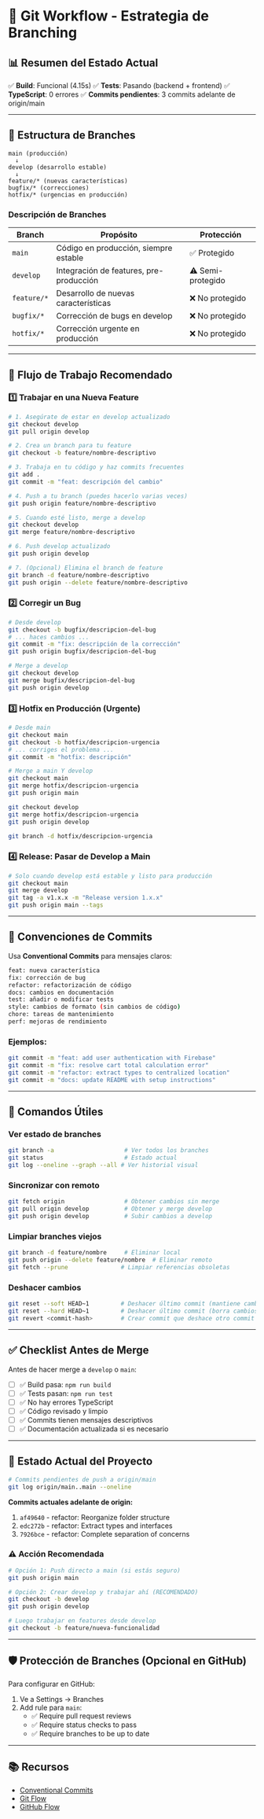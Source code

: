 # 🔀 Git Workflow - Estrategia de Branching

## 📊 Resumen del Estado Actual

✅ **Build**: Funcional (4.15s)
✅ **Tests**: Pasando (backend + frontend)
✅ **TypeScript**: 0 errores
✅ **Commits pendientes**: 3 commits adelante de origin/main

---

## 🌳 Estructura de Branches

```
main (producción)
  ↓
develop (desarrollo estable)
  ↓
feature/* (nuevas características)
bugfix/* (correcciones)
hotfix/* (urgencias en producción)
```

### **Descripción de Branches**

| Branch | Propósito | Protección |
|--------|-----------|------------|
| `main` | Código en producción, siempre estable | ✅ Protegido |
| `develop` | Integración de features, pre-producción | ⚠️ Semi-protegido |
| `feature/*` | Desarrollo de nuevas características | ❌ No protegido |
| `bugfix/*` | Corrección de bugs en develop | ❌ No protegido |
| `hotfix/*` | Corrección urgente en producción | ❌ No protegido |

---

## 🚀 Flujo de Trabajo Recomendado

### 1️⃣ Trabajar en una Nueva Feature

```bash
# 1. Asegúrate de estar en develop actualizado
git checkout develop
git pull origin develop

# 2. Crea un branch para tu feature
git checkout -b feature/nombre-descriptivo

# 3. Trabaja en tu código y haz commits frecuentes
git add .
git commit -m "feat: descripción del cambio"

# 4. Push a tu branch (puedes hacerlo varias veces)
git push origin feature/nombre-descriptivo

# 5. Cuando esté listo, merge a develop
git checkout develop
git merge feature/nombre-descriptivo

# 6. Push develop actualizado
git push origin develop

# 7. (Opcional) Elimina el branch de feature
git branch -d feature/nombre-descriptivo
git push origin --delete feature/nombre-descriptivo
```

### 2️⃣ Corregir un Bug

```bash
# Desde develop
git checkout -b bugfix/descripcion-del-bug
# ... haces cambios ...
git commit -m "fix: descripción de la corrección"
git push origin bugfix/descripcion-del-bug

# Merge a develop
git checkout develop
git merge bugfix/descripcion-del-bug
git push origin develop
```

### 3️⃣ Hotfix en Producción (Urgente)

```bash
# Desde main
git checkout main
git checkout -b hotfix/descripcion-urgencia
# ... corriges el problema ...
git commit -m "hotfix: descripción"

# Merge a main Y develop
git checkout main
git merge hotfix/descripcion-urgencia
git push origin main

git checkout develop
git merge hotfix/descripcion-urgencia
git push origin develop

git branch -d hotfix/descripcion-urgencia
```

### 4️⃣ Release: Pasar de Develop a Main

```bash
# Solo cuando develop está estable y listo para producción
git checkout main
git merge develop
git tag -a v1.x.x -m "Release version 1.x.x"
git push origin main --tags
```

---

## 📝 Convenciones de Commits

Usa **Conventional Commits** para mensajes claros:

```bash
feat: nueva característica
fix: corrección de bug
refactor: refactorización de código
docs: cambios en documentación
test: añadir o modificar tests
style: cambios de formato (sin cambios de código)
chore: tareas de mantenimiento
perf: mejoras de rendimiento
```

### Ejemplos:
```bash
git commit -m "feat: add user authentication with Firebase"
git commit -m "fix: resolve cart total calculation error"
git commit -m "refactor: extract types to centralized location"
git commit -m "docs: update README with setup instructions"
```

---

## 🔄 Comandos Útiles

### Ver estado de branches
```bash
git branch -a                    # Ver todos los branches
git status                       # Estado actual
git log --oneline --graph --all # Ver historial visual
```

### Sincronizar con remoto
```bash
git fetch origin                 # Obtener cambios sin merge
git pull origin develop          # Obtener y merge develop
git push origin develop          # Subir cambios a develop
```

### Limpiar branches viejos
```bash
git branch -d feature/nombre     # Eliminar local
git push origin --delete feature/nombre  # Eliminar remoto
git fetch --prune               # Limpiar referencias obsoletas
```

### Deshacer cambios
```bash
git reset --soft HEAD~1         # Deshacer último commit (mantiene cambios)
git reset --hard HEAD~1         # Deshacer último commit (borra cambios)
git revert <commit-hash>        # Crear commit que deshace otro commit
```

---

## ✅ Checklist Antes de Merge

Antes de hacer merge a `develop` o `main`:

- [ ] ✅ Build pasa: `npm run build`
- [ ] ✅ Tests pasan: `npm run test`
- [ ] ✅ No hay errores TypeScript
- [ ] ✅ Código revisado y limpio
- [ ] ✅ Commits tienen mensajes descriptivos
- [ ] ✅ Documentación actualizada si es necesario

---

## 🎯 Estado Actual del Proyecto

```bash
# Commits pendientes de push a origin/main
git log origin/main..main --oneline
```

**Commits actuales adelante de origin:**
1. `af49640` - refactor: Reorganize folder structure
2. `edc272b` - refactor: Extract types and interfaces
3. `7926bce` - refactor: Complete separation of concerns

### ⚠️ Acción Recomendada

```bash
# Opción 1: Push directo a main (si estás seguro)
git push origin main

# Opción 2: Crear develop y trabajar ahí (RECOMENDADO)
git checkout -b develop
git push origin develop

# Luego trabajar en features desde develop
git checkout -b feature/nueva-funcionalidad
```

---

## 🛡️ Protección de Branches (Opcional en GitHub)

Para configurar en GitHub:
1. Ve a Settings → Branches
2. Add rule para `main`:
   - ✅ Require pull request reviews
   - ✅ Require status checks to pass
   - ✅ Require branches to be up to date

---

## 📚 Recursos

- [Conventional Commits](https://www.conventionalcommits.org/)
- [Git Flow](https://nvie.com/posts/a-successful-git-branching-model/)
- [GitHub Flow](https://guides.github.com/introduction/flow/)
